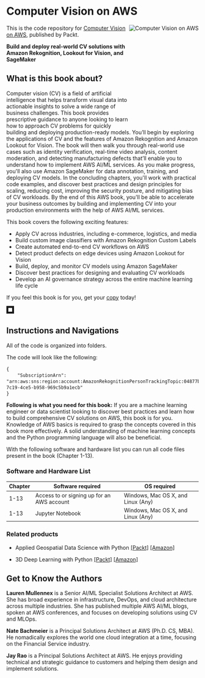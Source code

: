 # Computer Vision on AWS

<a href="https://www.amazon.in/Computer-Vision-using-AWS-services/dp/1801078688/ref=sr_1_1?crid=3PP65Q6DWA62X&keywords=computer+vision+on+aws+book&qid=1680240266&sprefix=computer+vision+on+aws+book%2Caps%2C212&sr=8-1"><img src="https://m.media-amazon.com/images/I/41xTi5owBiL._SX403_BO1,204,203,200_.jpg" alt="Computer Vision on AWS" height="256px" align="right"></a>

This is the code repository for [Computer Vision on AWS](https://www.amazon.in/Computer-Vision-using-AWS-services/dp/1801078688/ref=sr_1_1?crid=3PP65Q6DWA62X&keywords=computer+vision+on+aws+book&qid=1680240266&sprefix=computer+vision+on+aws+book%2Caps%2C212&sr=8-1), published by Packt.

**Build and deploy real-world CV solutions with Amazon Rekognition, Lookout for Vision, and SageMaker**

## What is this book about?
Computer vision (CV) is a field of artificial intelligence that helps transform visual data into actionable insights to solve a wide range of business challenges. This book provides prescriptive guidance to anyone looking to learn how to approach CV problems for quickly building and deploying production-ready models.
You’ll begin by exploring the applications of CV and the features of Amazon Rekognition and Amazon Lookout for Vision. The book will then walk you through real-world use cases such as identity verification, real-time video analysis, content moderation, and detecting manufacturing defects that’ll enable you to understand how to implement AWS AI/ML services. As you make progress, you'll also use Amazon SageMaker for data annotation, training, and deploying CV models. In the concluding chapters, you'll work with practical code examples, and discover best practices and design principles for scaling, reducing cost, improving the security posture, and mitigating bias of CV workloads.
By the end of this AWS book, you'll be able to accelerate your business outcomes by building and implementing CV into your production environments with the help of AWS AI/ML services.

This book covers the following exciting features: 
* Apply CV across industries, including e-commerce, logistics, and media
* Build custom image classifiers with Amazon Rekognition Custom Labels
* Create automated end-to-end CV workflows on AWS
* Detect product defects on edge devices using Amazon Lookout for Vision
* Build, deploy, and monitor CV models using Amazon SageMaker
* Discover best practices for designing and evaluating CV workloads
* Develop an AI governance strategy across the entire machine learning life cycle

If you feel this book is for you, get your [copy](https://www.amazon.com/dp/1801078688) today!

<a href="https://www.packtpub.com/?utm_source=github&utm_medium=banner&utm_campaign=GitHubBanner"><img src="https://raw.githubusercontent.com/PacktPublishing/GitHub/master/GitHub.png" alt="https://www.packtpub.com/" border="5" /></a>

## Instructions and Navigations
All of the code is organized into folders.

The code will look like the following:
```
{
    "SubscriptionArn": "arn:aws:sns:region:account:AmazonRekognitionPersonTrackingTopic:04877b15-7c19-4ce5-b958-969c5b9a1ecb"
}
```

**Following is what you need for this book:**
If you are a machine learning engineer or data scientist looking to discover best practices and learn how to build comprehensive CV solutions on AWS, this book is for you. Knowledge of AWS basics is required to grasp the concepts covered in this book more effectively. A solid understanding of machine learning concepts and the Python programming language will also be beneficial.	

With the following software and hardware list you can run all code files present in the book (Chapter 1-13).

### Software and Hardware List

| Chapter  | Software required                                                                    | OS required                        |
| -------- | -------------------------------------------------------------------------------------| -----------------------------------|
|  	1-13   |   	Access to or signing up for an AWS account		                          	  		  | Windows, Mac OS X, and Linux (Any) |
|   1-13   |   	Jupyter Notebook                                                                  |Windows, Mac OS X, and Linux (Any)  |

### Related products <Other books you may enjoy>
* Applied Geospatial Data Science with Python [[Packt]](https://www.packtpub.com/product/applied-geospatial-data-science-with-python/9781803238128#_ga=2.166620222.1484471424.1680154591-1347501151.1654864057) [[Amazon]](https://www.amazon.com/Applied-Geospatial-Data-Science-Python-ebook/dp/B0BJ7GPXMG)

* 3D Deep Learning with Python [[Packt]](https://www.packtpub.com/product/3d-deep-learning-with-python/9781803247823#_ga=2.200559406.1484471424.1680154591-1347501151.1654864057) [[Amazon]](https://www.amazon.com/3D-Deep-Learning-Python-PyTorch3D/dp/1803247827)

## Get to Know the Authors
**Lauren Mullennex** is a Senior AI/ML Specialist Solutions Architect at AWS. She has broad experience in infrastructure, DevOps, and cloud architecture across multiple industries. She has published multiple AWS AI/ML blogs, spoken at AWS conferences, and focuses on developing solutions using CV and MLOps.

**Nate Bachmeier** is a Principal Solutions Architect at AWS (Ph.D. CS, MBA). He nomadically explores the world one cloud integration at a time, focusing on the Financial Service industry.

**Jay Rao** is a Principal Solutions Architect at AWS. He enjoys providing technical and strategic guidance to customers and helping them design and implement solutions.

